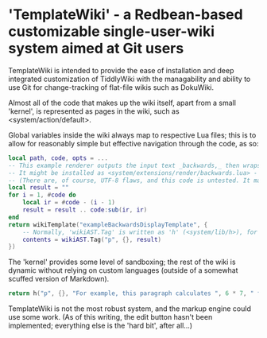 # 'TemplateWiki' - a Redbean-based customizable single-user-wiki system aimed at Git users

TemplateWiki is intended to provide the ease of installation and deep integrated customization of TiddlyWiki with the managability and ability to use Git for change-tracking of flat-file wikis such as DokuWiki.

Almost all of the code that makes up the wiki itself, apart from a small 'kernel', is represented as pages in the wiki, such as <system/action/default>.

Global variables inside the wiki always map to respective Lua files; this is to allow for reasonably simple but effective navigation through the code, as so:

```lua
local path, code, opts = ...
-- This example renderer outputs the input text _backwards,_ then wraps it in a template.
-- It might be installed as <system/extensions/render/backwards.lua> - it would then render '.backwards' files.
-- (There are, of course, UTF-8 flaws, and this code is untested. It mainly shows off the hyperlinking.)
local result = ""
for i = 1, #code do
	local ir = #code - (i - 1)
	result = result .. code:sub(ir, ir)
end
return wikiTemplate("exampleBackwardsDisplayTemplate", {
	-- Normally, 'wikiAST.Tag' is written as 'h' (<system/lib/h>), for convenience.
	contents = wikiAST.Tag("p", {}, result)
})
```

The 'kernel' provides some level of sandboxing; the rest of the wiki is dynamic without relying on custom languages (outside of a somewhat scuffed version of Markdown).

```t.lua
return h("p", {}, "For example, this paragraph calculates ", 6 * 7, " from 6 * 7.")
```

TemplateWiki is not the most robust system, and the markup engine could use some work. (As of this writing, the edit button hasn't been implemented; everything else is the 'hard bit', after all...)
